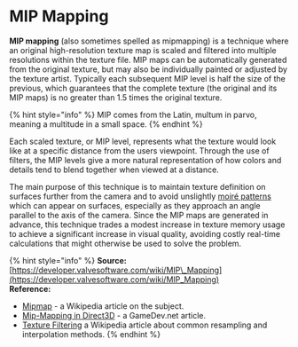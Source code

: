 # MIP Mapping

**MIP mapping** \(also sometimes spelled as mipmapping\) is a technique where an original high-resolution texture map is scaled and filtered into multiple resolutions within the texture file. MIP maps can be automatically generated from the original texture, but may also be individually painted or adjusted by the texture artist. Typically each subsequent MIP level is half the size of the previous, which guarantees that the complete texture \(the original and its MIP maps\) is no greater than 1.5 times the original texture.

{% hint style="info" %}
MIP comes from the Latin, multum in parvo, meaning a multitude in a small space.
{% endhint %}

Each scaled texture, or MIP level, represents what the texture would look like at a specific distance from the users viewpoint. Through the use of filters, the MIP levels give a more natural representation of how colors and details tend to blend together when viewed at a distance.

The main purpose of this technique is to maintain texture definition on surfaces further from the camera and to avoid unslightly [moiré patterns](http://en.wikipedia.org/wiki/moir%C3%A9_pattern) which can appear on surfaces, especially as they approach an angle parallel to the axis of the camera. Since the MIP maps are generated in advance, this technique trades a modest increase in texture memory usage to achieve a significant increase in visual quality, avoiding costly real-time calculations that might otherwise be used to solve the problem.

{% hint style="info" %}
**Source:** [https://developer.valvesoftware.com/wiki/MIP\_Mapping](https://developer.valvesoftware.com/wiki/MIP_Mapping)  
**Reference:** 

* [Mipmap](http://en.wikipedia.org/wiki/Mipmap) - a Wikipedia article on the subject.
* [Mip-Mapping in Direct3D](http://www.gamedev.net/reference/articles/article1233.asp) - a GameDev.net article.
* [Texture Filtering](http://en.wikipedia.org/wiki/Texture_filtering) a Wikipedia article about common resampling and interpolation methods.
{% endhint %}

